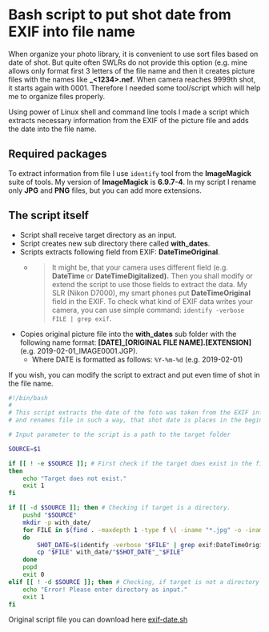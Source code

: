# Bash script to put shot date from EXIF into file name

When organize your photo library, it is convenient to use sort files based on date of shot. But quite often SWLRs do not provide this option (e.g. mine allows only format first 3 letters of the file name and then it creates picture files with the names like **<ABC>_<1234>.nef**. When camera reaches 9999th shot, it starts again with 0001. Therefore I needed some tool/script which will help me to organize files properly.

Using power of Linux shell and command line tools I made a script which extracts necessary information from the EXIF of the picture file and adds the date into the file name.

## Required packages

To extract information from file I use `identify` tool from the **ImageMagick** suite of tools. My version of **ImageMagick** is **6.9.7-4**.
In my script I rename only **JPG** and **PNG** files, but you can add more extensions.

## The script itself

- Script shall receive target directory as an input.
- Script creates new sub directory there called **with_dates**.
- Scripts extracts following field from EXIF: **DateTimeOriginal**.
	- > It might be, that your camera uses different field (e.g. **DateTime** or **DateTimeDigitalized).** Then you shall modify or extend the script to use those fields to extract the data. My SLR (Nikon D7000), my smart phones put **DateTimeOriginal** field in the EXIF. To check what kind of EXIF data writes your camera, you can use simple command: `identify -verbose FILE | grep exif`.
- Copies original picture file into the **with_dates** sub folder with the following name format: **[DATE]_[ORIGINAL FILE NAME].[EXTENSION]** (e.g. 2019-02-01_IMAGE0001.JGP).
	- Where DATE is formatted as follows: `%Y-%m-%d` (e.g. 2019-02-01)

If you wish, you can modify the script to extract and put even time of shot in the file name.


```sh
#!/bin/bash
#
# This script extracts the date of the foto was taken from the EXIF information
# and renames file in such a way, that shot date is places in the beginning of the file name.

# Input parameter to the script is a path to the target folder

SOURCE=$1

if [[ ! -e $SOURCE ]]; # First check if the target does exist in the file system
then
	echo "Target does not exist."
	exit 1
fi

if [[ -d $SOURCE ]]; then # Checking if target is a directory.
	pushd "$SOURCE"
	mkdir -p with_date/
	for FILE in $(find . -maxdepth 1 -type f \( -iname "*.jpg" -o -iname "*.png" \) -printf "%f\n")
	do
		SHOT_DATE=$(identify -verbose "$FILE" | grep exif:DateTimeOriginal: | awk -F":" '{print $3"-"$4"-"$5}' | cut -b2-11)
		cp "$FILE" with_date/"$SHOT_DATE"_"$FILE"
	done
	popd
	exit 0
elif [[ ! -d $SOURCE ]]; then # Checking, if target is not a directory (e.g. file, device, etc.)
	echo "Error! Please enter directory as input."
	exit 1
fi

```

Original script file you can download here [exif-date.sh](files/exif-date.sh)
